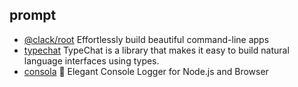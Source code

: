 ## prompt

- [@clack/root](https://github.com/natemoo-re/clack) Effortlessly build beautiful command-line apps
- [typechat](https://github.com/microsoft/TypeChat) TypeChat is a library that makes it easy to build natural language interfaces using types.
- [consola](https://github.com/unjs/consola) 🐨 Elegant Console Logger for Node.js and Browser 